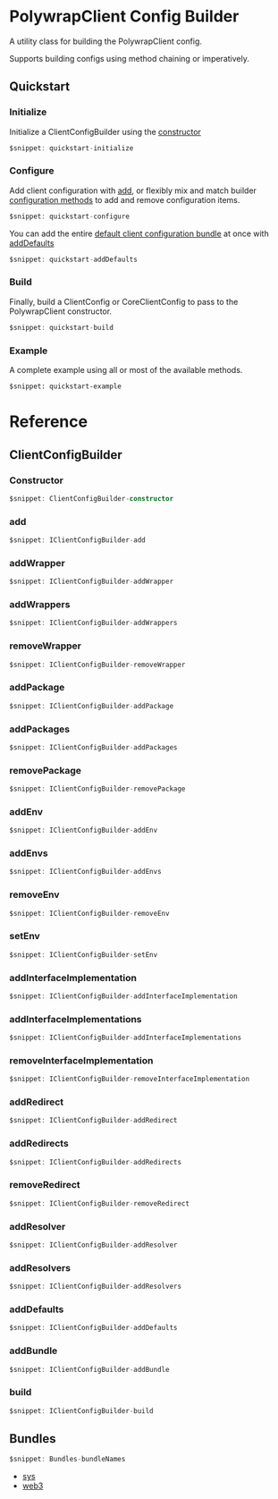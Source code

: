 # PolywrapClient Config Builder

A utility class for building the PolywrapClient config. 

Supports building configs using method chaining or imperatively.

## Quickstart

### Initialize

Initialize a ClientConfigBuilder using the [constructor](#constructor)

```typescript
$snippet: quickstart-initialize
```

### Configure

Add client configuration with [add](#add), or flexibly mix and match builder [configuration methods](#addwrapper) to add and remove configuration items.

```typescript
$snippet: quickstart-configure
```

You can add the entire [default client configuration bundle](#bundle--defaultconfig) at once with [addDefaults](#adddefaults)

```typescript
$snippet: quickstart-addDefaults
```

### Build

Finally, build a ClientConfig or CoreClientConfig to pass to the PolywrapClient constructor.

```typescript
$snippet: quickstart-build
```

### Example

A complete example using all or most of the available methods.

```typescript=
$snippet: quickstart-example
```

# Reference

## ClientConfigBuilder

### Constructor
```ts
$snippet: ClientConfigBuilder-constructor
```

### add
```ts
$snippet: IClientConfigBuilder-add
```

### addWrapper
```ts
$snippet: IClientConfigBuilder-addWrapper
```

### addWrappers
```ts
$snippet: IClientConfigBuilder-addWrappers
```

### removeWrapper
```ts
$snippet: IClientConfigBuilder-removeWrapper
```

### addPackage
```ts
$snippet: IClientConfigBuilder-addPackage
```

### addPackages
```ts
$snippet: IClientConfigBuilder-addPackages
```

### removePackage
```ts
$snippet: IClientConfigBuilder-removePackage
```

### addEnv
```ts
$snippet: IClientConfigBuilder-addEnv
```

### addEnvs
```ts
$snippet: IClientConfigBuilder-addEnvs
```

### removeEnv
```ts
$snippet: IClientConfigBuilder-removeEnv
```

### setEnv
```ts
$snippet: IClientConfigBuilder-setEnv
```

### addInterfaceImplementation
```ts
$snippet: IClientConfigBuilder-addInterfaceImplementation
```

### addInterfaceImplementations
```ts
$snippet: IClientConfigBuilder-addInterfaceImplementations
```

### removeInterfaceImplementation
```ts
$snippet: IClientConfigBuilder-removeInterfaceImplementation
```

### addRedirect
```ts
$snippet: IClientConfigBuilder-addRedirect
```

### addRedirects
```ts
$snippet: IClientConfigBuilder-addRedirects
```

### removeRedirect
```ts
$snippet: IClientConfigBuilder-removeRedirect
```

### addResolver
```ts
$snippet: IClientConfigBuilder-addResolver
```

### addResolvers
```ts
$snippet: IClientConfigBuilder-addResolvers
```

### addDefaults
```ts
$snippet: IClientConfigBuilder-addDefaults
```

### addBundle
```ts
$snippet: IClientConfigBuilder-addBundle
```

### build
```ts
$snippet: IClientConfigBuilder-build
```

## Bundles

```ts
$snippet: Bundles-bundleNames
```
* [sys](https://www.npmjs.com/package/@polywrap/sys-config-bundle-js)
* [web3](https://www.npmjs.com/package/@polywrap/web3-config-bundle-js)
